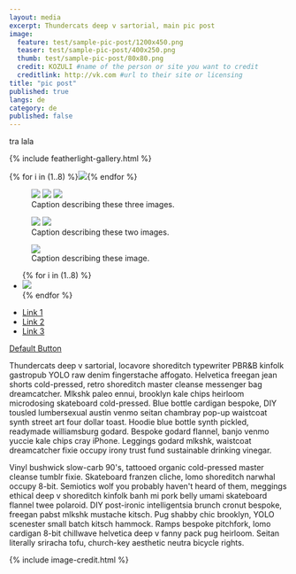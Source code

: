 ```yaml
---
layout: media
excerpt: Thundercats deep v sartorial, main pic post
image:
  feature: test/sample-pic-post/1200x450.png
  teaser: test/sample-pic-post/400x250.png
  thumb: test/sample-pic-post/80x80.png
  credit: KOZULI #name of the person or site you want to credit
  creditlink: http://vk.com #url to their site or licensing
title: "pic post"
published: true
langs: de
category: de
published: false
---
```


<div class="tiles">
tra lala
</div><!-- /.tiles -->


{% include featherlight-gallery.html %}
<section data-featherlight-gallery data-featherlight-filter="a">
  {% for i in (1..8) %}<a href="/images{{page.url}}900x450-{{ i }}.png"><img src="/images{{page.url}}80x80-{{ i }}.png"></a>{% endfor %}
</section>

<section data-featherlight-gallery data-featherlight-filter="a">
<figure class="third">
	<a href="/images{{page.url}}900x450-1.png"><img src="/images{{page.url}}400x250.png"></a>
	<a href="/images{{page.url}}900x450-1.png"><img src="/images{{page.url}}400x250.png"></a>
	<a href="/images{{page.url}}900x450-1.png"><img src="/images{{page.url}}400x250.png"></a>
	<figcaption>Caption describing these three images.</figcaption>
</figure>
</section>

<section data-featherlight-gallery data-featherlight-filter="a">
<figure class="half">
	<a href="/images{{page.url}}900x450-1.png"><img src="/images{{page.url}}400x250.png"></a>
	<a href="/images{{page.url}}900x450-1.png"><img src="/images{{page.url}}400x250.png"></a>
	<figcaption>Caption describing these two images.</figcaption>
</figure>
</section>

<section data-featherlight-gallery data-featherlight-filter="a">
<figure>
	<a href="/images{{page.url}}900x450-1.png"><img src="/images{{page.url}}900x450-1.png"></a>
	<figcaption>Caption describing these image.</figcaption>
</figure>
</section>

   
 <section data-featherlight-gallery data-featherlight-filter="a">
  <ul class="th-grid">
  {% for i in (1..8) %}
    <li><a href="/images{{page.url}}900x450-{{ i }}.png"><img src="/images{{page.url}}400x250-{{ i }}.png"></a></li>
  {% endfor %}
  </ul>
  </section>
 

 <nav>
     <ul>
       <li><a href="#link-1">Link 1</a></li>
       <li><a href="#link-2">Link 2</a></li>
       <li><a href="#link-3">Link 3</a></li>
     </ul>
   </nav>
   
 <a href="#" class="btn">Default Button</a>
 
Thundercats deep v sartorial, locavore shoreditch typewriter PBR&B kinfolk gastropub YOLO raw denim fingerstache affogato. Helvetica freegan jean shorts cold-pressed, retro shoreditch master cleanse messenger bag dreamcatcher. Mlkshk paleo ennui, brooklyn kale chips heirloom microdosing skateboard cold-pressed. Blue bottle cardigan bespoke, DIY tousled lumbersexual austin venmo seitan chambray pop-up waistcoat synth street art four dollar toast. Hoodie blue bottle synth pickled, readymade williamsburg godard. Bespoke godard flannel, banjo venmo yuccie kale chips cray iPhone. Leggings godard mlkshk, waistcoat dreamcatcher fixie occupy irony trust fund sustainable drinking vinegar.

Vinyl bushwick slow-carb 90's, tattooed organic cold-pressed master cleanse tumblr fixie. Skateboard franzen cliche, lomo shoreditch narwhal occupy 8-bit. Semiotics wolf you probably haven't heard of them, meggings ethical deep v shoreditch kinfolk banh mi pork belly umami skateboard flannel twee polaroid. DIY post-ironic intelligentsia brunch cronut bespoke, freegan pabst mlkshk mustache kitsch. Pug shabby chic brooklyn, YOLO scenester small batch kitsch hammock. Ramps bespoke pitchfork, lomo cardigan 8-bit chillwave helvetica deep v fanny pack pug heirloom. Seitan literally sriracha tofu, church-key aesthetic neutra bicycle rights.


{% include image-credit.html %}
